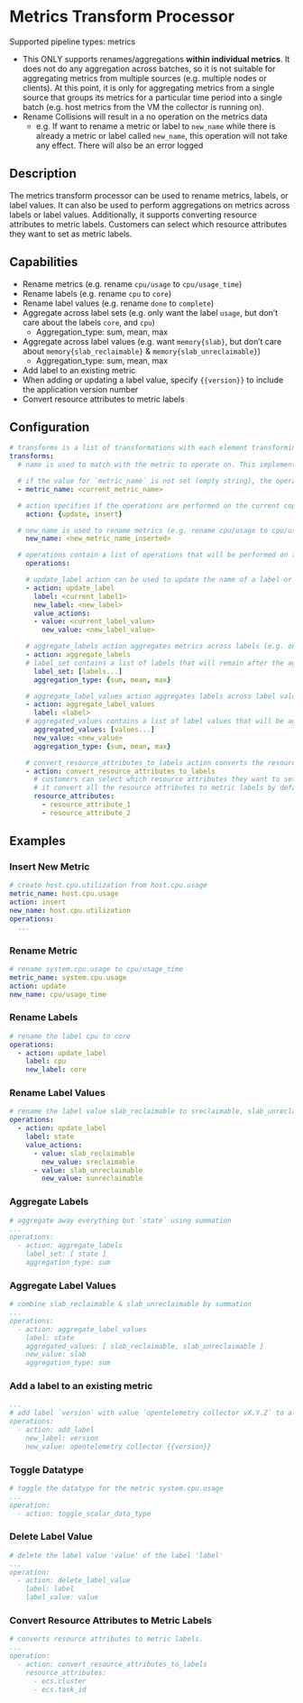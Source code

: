 # Metrics Transform Processor
Supported pipeline types: metrics
- This ONLY supports renames/aggregations **within individual metrics**. It does not do any aggregation across batches, so it is not suitable for aggregating metrics from multiple sources (e.g. multiple nodes or clients). At this point, it is only for aggregating metrics from a single source that groups its metrics for a particular time period into a single batch (e.g. host metrics from the VM the collector is running on).
- Rename Collisions will result in a no operation on the metrics data
  - e.g. If want to rename a metric or label to `new_name` while there is already a metric or label called `new_name`, this operation will not take any effect. There will also be an error logged

## Description
The metrics transform processor can be used to rename metrics, labels, or label values. It can also be used to perform aggregations on metrics across labels or label values. Additionally, it supports converting resource attributes to metric labels. Customers can select which resource attributes they want to set as metric labels.

## Capabilities
- Rename metrics (e.g. rename `cpu/usage` to `cpu/usage_time`)
- Rename labels (e.g. rename `cpu` to `core`)
- Rename label values (e.g. rename `done` to `complete`)
- Aggregate across label sets (e.g. only want the label `usage`, but don’t care about the labels `core`, and `cpu`)
  - Aggregation_type: sum, mean, max
- Aggregate across label values (e.g. want `memory{slab}`, but don’t care about `memory{slab_reclaimable}` & `memory{slab_unreclaimable}`)
  - Aggregation_type: sum, mean, max
- Add label to an existing metric
- When adding or updating a label value, specify `{{version}}` to include the application version number
- Convert resource attributes to metric labels

## Configuration
```yaml
# transforms is a list of transformations with each element transforming a metric selected by metric name
transforms:
  # name is used to match with the metric to operate on. This implementation doesn’t utilize the filtermetric’s MatchProperties struct because it doesn’t match well with what I need at this phase. All is needed for this processor at this stage is a single name string that can be used to match with selected metrics. The list of metric names and the match type in the filtermetric’s MatchProperties struct are unnecessary. Also, based on the issue about improving filtering configuration, it seems like this struct is subject to be slightly modified.

  # if the value for `metric_name` is not set (empty string), the operations will be applied to all the metrics. However, currently, it only works and is tested for the 'convert_resource_attributes_to_labels' operation. Existing experience works fine with correct `metric_name`. 
  - metric_name: <current_metric_name>

  # action specifies if the operations are performed on the current copy of the metric or on a newly created metric that will be inserted
    action: {update, insert}

  # new_name is used to rename metrics (e.g. rename cpu/usage to cpu/usage_time) if action is insert, new_name is required
    new_name: <new_metric_name_inserted>

  # operations contain a list of operations that will be performed on the selected metrics. Each operation block is a key-value pair, where the key can be any arbitrary string set by the users for readability, and the value is a struct with fields required for operations. The action field is important for the processor to identify exactly which operation to perform 
    operations:

    # update_label action can be used to update the name of a label or the values of this label (e.g. rename label `cpu` to `core`)
    - action: update_label
      label: <current_label1>
      new_label: <new_label>
      value_actions:
      - value: <current_label_value>
        new_value: <new_label_value>

    # aggregate_labels action aggregates metrics across labels (e.g. only want the label `usage`, but don’t care about the labels `core`, and `cpu`)
    - action: aggregate_labels
    # label_set contains a list of labels that will remain after the aggregation. The excluded labels will be aggregated by the way specified by aggregation_type.
      label_set: [labels...]
      aggregation_type: {sum, mean, max}

    # aggregate_label_values action aggregates labels across label values (e.g. want memory{slab}, but don’t care about memory{slab_reclaimable} & memory{slab_unreclaimable})
    - action: aggregate_label_values
      label: <label>
    # aggregated_values contains a list of label values that will be aggregated by the way specified by aggregation_type into new_value. The excluded label values will remain.
      aggregated_values: [values...]
      new_value: <new_value> 
      aggregation_type: {sum, mean, max}

    # convert_resource_attributes_to_labels action converts the resourde attributes to metric labels.
    - action: convert_resource_attributes_to_labels
      # customers can select which resource attributes they want to set as metric labels. If `resource_attributes` are not set or the list is empty,
      # it convert all the resource attributes to metric labels by default.
      resource_attributes:
        - resource_attribute_1
        - resource_attribute_2
```

## Examples

### Insert New Metric
```yaml
# create host.cpu.utilization from host.cpu.usage
metric_name: host.cpu.usage
action: insert
new_name: host.cpu.utilization
operations:
  ...
```

### Rename Metric
```yaml
# rename system.cpu.usage to cpu/usage_time
metric_name: system.cpu.usage
action: update
new_name: cpu/usage_time
```

### Rename Labels
```yaml
# rename the label cpu to core
operations:
  - action: update_label
    label: cpu
    new_label: core
```

### Rename Label Values
```yaml
# rename the label value slab_reclaimable to sreclaimable, slab_unreclaimable to sunreclaimable
operations:
  - action: update_label
    label: state
    value_actions:
      - value: slab_reclaimable
        new_value: sreclaimable
      - value: slab_unreclaimable
        new_value: sunreclaimable
```

### Aggregate Labels
```yaml
# aggregate away everything but `state` using summation
...
operations:
  - action: aggregate_labels
    label_set: [ state ]
    aggregation_type: sum
```

### Aggregate Label Values
```yaml
# combine slab_reclaimable & slab_unreclaimable by summation
...
operations:
  - action: aggregate_label_values
    label: state
    aggregated_values: [ slab_reclaimable, slab_unreclaimable ]
    new_value: slab 
    aggregation_type: sum
```

### Add a label to an existing metric
```yaml
...
# add label `version` with value `opentelemetry collector vX.Y.Z` to all points
operations:
  - action: add_label
    new_label: version
    new_value: opentelemetry collector {{version}}
```

### Toggle Datatype
```yaml
# toggle the datatype for the metric system.cpu.usage
...
operation:
  - action: toggle_scalar_data_type
```

### Delete Label Value
```yaml
# delete the label value 'value' of the label 'label'
...
operation:
  - action: delete_label_value
    label: label
    label_value: value
```

### Convert Resource Attributes to Metric Labels
```yaml
# converts resource attributes to metric labels. 
...
operation:
  - action: convert_resource_attributes_to_labels
    resource_attributes:
      - ecs.cluster
      - ecs.task_id
```
